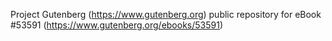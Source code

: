 Project Gutenberg (https://www.gutenberg.org) public repository for
eBook #53591 (https://www.gutenberg.org/ebooks/53591)
